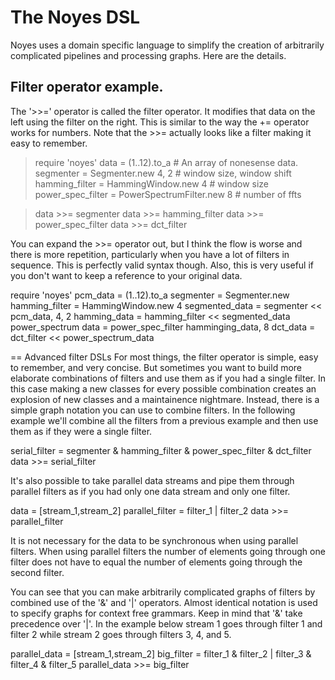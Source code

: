 # The Noyes DSL

Noyes uses a domain specific language to simplify the creation of arbitrarily
complicated pipelines and processing graphs.  Here are the details.

## Filter operator example.
The '>>=' operator is called the filter operator.  It modifies that data on the
left using the filter on the right.  This is similar to the way the += operator
works for numbers. Note that the >>= actually looks like a filter making it easy
to remember.  

> require 'noyes'
> data = (1..12).to_a  # An array of nonesense data.
> segmenter = Segmenter.new 4, 2 # window size, window shift 
> hamming_filter = HammingWindow.new 4 # window size
> power_spec_filter = PowerSpectrumFilter.new 8 # number of ffts

> data >>= segmenter
> data >>= hamming_filter
> data >>= power_spec_filter
> data >>= dct_filter

You can expand the >>= operator out, but I think the flow is worse and there is
more repetition, particularly when you have a lot of filters in sequence.  This
is perfectly valid syntax though. Also, this is very useful if you don't want
to keep a reference to your original data.

  require 'noyes'
  pcm_data = (1..12).to_a
  segmenter = Segmenter.new
  hamming_filter = HammingWindow.new 4
  segmented_data = segmenter << pcm_data, 4, 2
  hamming_data = hamming_filter <<  segmented_data
  power_spectrum data = power_spec_filter hamminging_data, 8
  dct_data = dct_filter << power_spectrum_data

== Advanced filter DSLs
For most things, the filter operator is simple, easy to remember, and
very concise.  But sometimes you want to build more elaborate combinations
of filters and use them as if you had a single filter.  In this case
making a new classes for every possible combination creates an explosion
of new classes and a maintainence nightmare.  Instead, there is a simple
graph notation you can use to combine filters.  In the following example
we'll combine all the filters from a previous example and then use them
as if they were a single filter.

  serial_filter = segmenter & hamming_filter & power_spec_filter & dct_filter
  data >>= serial_filter

It's also possible to take parallel data streams and pipe them through
parallel filters as if you had only one data stream and only one filter.

  data = [stream_1,stream_2]
  parallel_filter = filter_1 | filter_2
  data >>= parallel_filter
  
It is not necessary for the data to be synchronous when using parallel filters.
When using parallel filters the number of elements going through one filter
does not have to equal the number of elements going through the second filter.

You can see that you can make arbitrarily complicated graphs of filters by
combined use of the '&' and '|' operators.  Almost identical notation is used
to specify graphs for context free grammars.  Keep in mind that '&' take
precedence over '|'.  In the example below stream 1 goes through filter 1 and
filter 2 while stream 2 goes through filters 3, 4, and 5.

  parallel_data = [stream_1,stream_2]
  big_filter = filter_1 & filter_2 | filter_3 & filter_4 & filter_5
  parallel_data >>= big_filter


